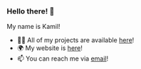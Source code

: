 ### Hello there! 👋
My name is Kamil!

- 👩‍💻 All of my projects are available [here](https://github.com/kamil-diy?tab=repositories)!
- 🌍 My website is [here](https://eepy.pro/)!  
- 📫 You can reach me via [email](mailto:kamil@eepy.pro)!

